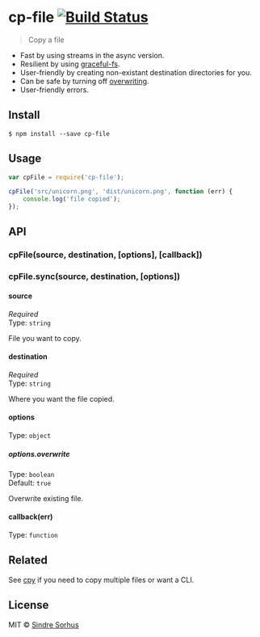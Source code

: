 # cp-file [![Build Status](https://travis-ci.org/sindresorhus/cp-file.svg?branch=master)](https://travis-ci.org/sindresorhus/cp-file)

> Copy a file

- Fast by using streams in the async version.  
- Resilient by using [graceful-fs](https://github.com/isaacs/node-graceful-fs).  
- User-friendly by creating non-existant destination directories for you.  
- Can be safe by turning off [overwriting](#optionsoverwrite).  
- User-friendly errors.


## Install

```
$ npm install --save cp-file
```


## Usage

```js
var cpFile = require('cp-file');

cpFile('src/unicorn.png', 'dist/unicorn.png', function (err) {
	console.log('file copied');
});
```


## API

### cpFile(source, destination, [options], [callback])
### cpFile.sync(source, destination, [options])

#### source

*Required*  
Type: `string`

File you want to copy.

#### destination

*Required*  
Type: `string`

Where you want the file copied.

#### options

Type: `object`

##### options.overwrite

Type: `boolean`  
Default: `true`

Overwrite existing file.

#### callback(err)

Type: `function`


## Related

See [cpy](https://github.com/sindresorhus/cpy) if you need to copy multiple files or want a CLI.


## License

MIT © [Sindre Sorhus](http://sindresorhus.com)
